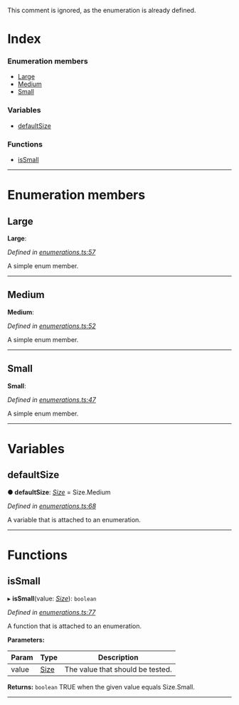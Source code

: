 

This comment is ignored, as the enumeration is already defined.

# Index

### Enumeration members

* [Large](_enumerations_.size.md#large)
* [Medium](_enumerations_.size.md#medium)
* [Small](_enumerations_.size.md#small)

### Variables

* [defaultSize](_enumerations_.size.md#defaultsize)

### Functions

* [isSmall](_enumerations_.size.md#issmall)

---

# Enumeration members

<a id="large"></a>

##  Large

**Large**: 

*Defined in [enumerations.ts:57](https://github.com/tgreyjs/typedoc-plugin-markdown/blob/master/test/src/enumerations.ts#L57)*

A simple enum member.

___
<a id="medium"></a>

##  Medium

**Medium**: 

*Defined in [enumerations.ts:52](https://github.com/tgreyjs/typedoc-plugin-markdown/blob/master/test/src/enumerations.ts#L52)*

A simple enum member.

___
<a id="small"></a>

##  Small

**Small**: 

*Defined in [enumerations.ts:47](https://github.com/tgreyjs/typedoc-plugin-markdown/blob/master/test/src/enumerations.ts#L47)*

A simple enum member.

___

# Variables

<a id="defaultsize"></a>

##  defaultSize

**● defaultSize**: *[Size](_enumerations_.size.md)* =  Size.Medium

*Defined in [enumerations.ts:68](https://github.com/tgreyjs/typedoc-plugin-markdown/blob/master/test/src/enumerations.ts#L68)*

A variable that is attached to an enumeration.

___

# Functions

<a id="issmall"></a>

##  isSmall

▸ **isSmall**(value: *[Size](_enumerations_.size.md)*): `boolean`

*Defined in [enumerations.ts:77](https://github.com/tgreyjs/typedoc-plugin-markdown/blob/master/test/src/enumerations.ts#L77)*

A function that is attached to an enumeration.

**Parameters:**

| Param | Type | Description |
| ------ | ------ | ------ |
| value | [Size](_enumerations_.size.md) |  The value that should be tested. |

**Returns:** `boolean`
TRUE when the given value equals Size.Small.

___


